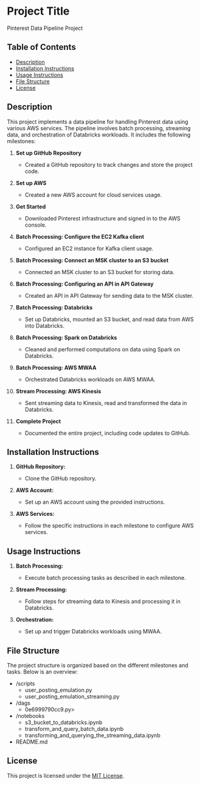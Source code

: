 # Project Title

Pinterest Data Pipeline Project

## Table of Contents
- [Description](#description)
- [Installation Instructions](#installation-instructions)
- [Usage Instructions](#usage-instructions)
- [File Structure](#file-structure)
- [License](#license)

## Description

This project implements a data pipeline for handling Pinterest data using various AWS services. The pipeline involves batch processing, streaming data, and orchestration of Databricks workloads. It includes the following milestones:

1. **Set up GitHub Repository**
   - Created a GitHub repository to track changes and store the project code.

2. **Set up AWS**
   - Created a new AWS account for cloud services usage.

3. **Get Started**
   - Downloaded Pinterest infrastructure and signed in to the AWS console.

4. **Batch Processing: Configure the EC2 Kafka client**
   - Configured an EC2 instance for Kafka client usage.

5. **Batch Processing: Connect an MSK cluster to an S3 bucket**
   - Connected an MSK cluster to an S3 bucket for storing data.

6. **Batch Processing: Configuring an API in API Gateway**
   - Created an API in API Gateway for sending data to the MSK cluster.

7. **Batch Processing: Databricks**
   - Set up Databricks, mounted an S3 bucket, and read data from AWS into Databricks.

8. **Batch Processing: Spark on Databricks**
   - Cleaned and performed computations on data using Spark on Databricks.

9. **Batch Processing: AWS MWAA**
   - Orchestrated Databricks workloads on AWS MWAA.

10. **Stream Processing: AWS Kinesis**
    - Sent streaming data to Kinesis, read and transformed the data in Databricks.

11. **Complete Project**
    - Documented the entire project, including code updates to GitHub.

## Installation Instructions

1. **GitHub Repository:**
   - Clone the GitHub repository.

2. **AWS Account:**
   - Set up an AWS account using the provided instructions.

3. **AWS Services:**
   - Follow the specific instructions in each milestone to configure AWS services.

## Usage Instructions

1. **Batch Processing:**
   - Execute batch processing tasks as described in each milestone.

2. **Stream Processing:**
   - Follow steps for streaming data to Kinesis and processing it in Databricks.

3. **Orchestration:**
   - Set up and trigger Databricks workloads using MWAA.

## File Structure

The project structure is organized based on the different milestones and tasks. Below is an overview:

- /scripts
  - user_posting_emulation.py
  - user_posting_emulation_streaming.py
- /dags
  - 0e6999790cc9.py>
- /notebooks
  - s3_bucket_to_databricks.ipynb
  - transform_and_query_batch_data.ipynb
  - transforming_and_querying_the_streaming_data.ipynb
- README.md

## License

This project is licensed under the [MIT License](LICENSE).






